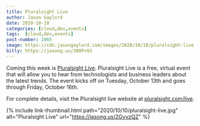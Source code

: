 ```yaml
---
title: Pluralsight Live
author: Jason Gaylord
date: 2020-10-10
categories: [cloud,dev,events]
tags:  [cloud,dev,events]
post-number: 1065
image: https://cdn.jasongaylord.com/images/2020/10/10/pluralsight-live.jpg
bitly: https://jasong.us/30OPv93
---
```


Coming this week is [Pluralsight Live](https://jasong.us/2GyvzQZ). Pluralsight Live is a free, virtual event that will allow you to hear from technologists and business leaders about the latest trends. The event kicks off on Tuesday, October 13th and goes through Friday, October 16th. 

For complete details, visit the Pluralsight live website at [pluralsight.com/live](https://jasong.us/2GyvzQZ).

{% include link-thumbnail.html path="2020/10/10/pluralsight-live.jpg" alt="Pluralsight Live" url="https://jasong.us/2GyvzQZ" %}